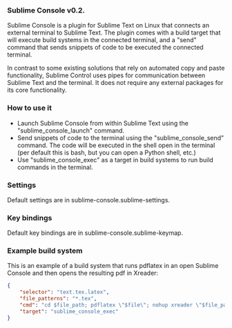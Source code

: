 
### Sublime Console v0.2.

Sublime Console is a plugin for Sublime Text on Linux that connects an external terminal to Sublime Text. The plugin  comes with a build target that will execute build systems in the connected terminal, and a "send" command that sends snippets of code to be executed the connected terminal.

In contrast to some existing solutions that rely on automated copy and paste functionality, Sublime Control uses pipes for communication between Sublime Text and the terminal. It does not require any external packages for its core functionality.

### How to use it
* Launch Sublime Console from within Sublime Text using the "sublime_console_launch" command.
* Send snippets of code to the terminal using the "sublime_console_send" command. The code will be executed in the shell open in the terminal (per default this is bash, but you can open a Python shell, etc.)
* Use "sublime_console_exec" as a target in build systems to run build commands in the terminal.

### Settings
Default settings are in sublime-console.sublime-settings.

### Key bindings
Default key bindings are in sublime-console.sublime-keymap.

### Example build system

This is an example of a build system that runs pdflatex in an open Sublime Console and then opens the resulting pdf in Xreader:
```JSON
{
	"selector": "text.tex.latex",
	"file_patterns": "*.tex",
	"cmd": "cd $file_path; pdflatex \"$file\"; nohup xreader \"$file_path/$file_base_name.pdf\">/dev/null 2>&1 &",
	"target": "sublime_console_exec"
}
